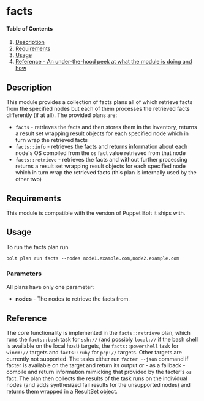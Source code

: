 # facts

#### Table of Contents

1. [Description](#description)
2. [Requirements](#requirements)
3. [Usage](#usage)
4. [Reference - An under-the-hood peek at what the module is doing and how](#reference)

## Description

This module provides a collection of facts plans all of which retrieve facts from the specified nodes but each of them processes the retrieved facts differently (if at all). The provided plans are:
* `facts` - retrieves the facts and then stores them in the inventory, returns a result set wrapping result objects for each specified node which in turn wrap the retrieved facts
* `facts::info` - retrieves the facts and returns information about each node's OS compiled from the `os` fact value retrieved from that node
* `facts::retrieve` - retrieves the facts and without further processing returns a result set wrapping result objects for each specified node which in turn wrap the retrieved facts (this plan is internally used by the other two)

## Requirements

This module is compatible with the version of Puppet Bolt it ships with.

## Usage

To run the facts plan run

```
bolt plan run facts --nodes node1.example.com,node2.example.com
```

### Parameters

All plans have only one parameter:

* **nodes** - The nodes to retrieve the facts from.

## Reference

The core functionality is implemented in the `facts::retrieve` plan, which runs the `facts::bash` task for `ssh://` (and possibly `local://` if the bash shell is available on the local host) targets, the `facts::powershell` task for `winrm://` targets and `facts::ruby` for `pcp://` targets. Other targets are currently not supported. The tasks either run `facter --json` command if facter is available on the target and return its output or - as a fallback - compile and return information mimicking that provided by the facter's `os` fact. The plan then collects the results of the task runs on the individual nodes (and adds synthesized fail results for the unsupported nodes) and returns them wrapped in a ResultSet object.
